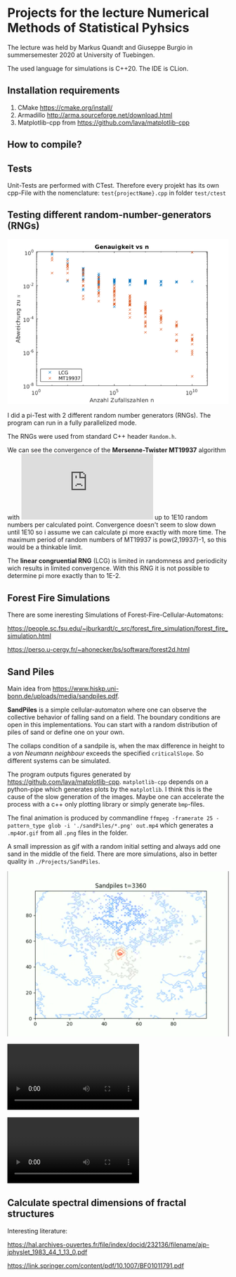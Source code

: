# Projects for the lecture Numerical Methods of Statistical Pyhsics

The lecture was held by Markus Quandt and Giuseppe Burgio in summersemester 2020 at University of Tuebingen.

The used language for simulations is C++20. The IDE is CLion.

## Installation requirements

1. CMake https://cmake.org/install/
2. Armadillo http://arma.sourceforge.net/download.html
3. Matplotlib-cpp from https://github.com/lava/matplotlib-cpp

## How to compile?

## Tests

Unit-Tests are performed with CTest. Therefore every projekt has its own cpp-File with the
nomenclature: `test{projectName}.cpp` in folder `test/ctest`

## Testing different random-number-generators (RNGs)

![Diagram of Convergence](./Projects/RngTests/Genauigkeit_vs_n_1E10.png)

I did a pi-Test with 2 different random number generators (RNGs). The program can run in a fully parallelized mode.

The RNGs were used from standard C++ header `Random.h`.

We can see the convergence of the **Mersenne-Twister MT19937** algorithm with
![O(sqrt(n))](https://latex.codecogs.com/gif.latex?%5Cmathcal%7BO%7D%28%5Csqrt%7Bn%7D%29)
up to 1E10 random numbers per calculated point. Convergence doesn't seem to slow down until 1E10 so i assume we can
calculate pi more exactly with more time. The maximum period of random numbers of MT19937 is pow(2,19937)-1, so this
would be a thinkable limit.

The **linear congruential RNG** (LCG) is limited in randomness and periodicity wich results in limited convergence. With
this RNG it is not possible to determine pi more exactly than to 1E-2.

## Forest Fire Simulations
There are some ineresting Simulations of Forest-Fire-Cellular-Automatons:

https://people.sc.fsu.edu/~jburkardt/c_src/forest_fire_simulation/forest_fire_simulation.html

https://perso.u-cergy.fr/~ahonecker/bs/software/forest2d.html

## Sand Piles

Main idea from https://www.hiskp.uni-bonn.de/uploads/media/sandpiles.pdf.

**SandPiles** is a simple cellular-automaton where one can observe the collective behavior of falling sand on a field. The
boundary conditions are open in this implementations. You can start with a random distribution of piles of sand or
define one on your own.

The collaps condition of a sandpile is, when the max difference in height to a *von Neumann neighbour* exceeds the
specified `criticalSlope`. So different systems can be simulated.

The program outputs figures generated by https://github.com/lava/matplotlib-cpp.
`matplotlib-cpp` depends on a python-pipe which generates plots by the `matplotlib`. I think this is the cause of the
slow generation of the images. Maybe one can accelerate the process with a c++ only plotting library or simply
generate `bmp`-files.

The final animation is produced by commandline `ffmpeg -framerate 25 -pattern_type glob -i './sandPiles/*.png' out.mp4` which
generates a `.mp4`or`.gif` from all `.png` files in the folder.

A small impression as gif with a random initial setting and always add one sand in the middle of the field.
There are more simulations, also in better quality in `./Projects/SandPiles`.

![Example Image](./Projects/SandPiles/Renderings/ImageTopDown.png)

![a SandGlass with a contour-plot-animation](./Projects/SandPiles/Renderings/TopDown.mp4)

![a SandGlass as 3D animation](./Projects/SandPiles/Renderings/SandGlass.mp4)

## Calculate spectral dimensions of fractal structures
Interesting literature:

https://hal.archives-ouvertes.fr/file/index/docid/232136/filename/ajp-jphyslet_1983_44_1_13_0.pdf

https://link.springer.com/content/pdf/10.1007/BF01011791.pdf
